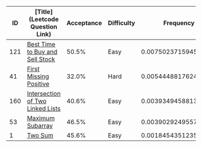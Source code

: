 |ID|[Title](Leetcode Question Link)|Acceptance|Difficulty|Frequency|
|----|-----|----|---|---|
|121|[Best Time to Buy and Sell Stock]( https://leetcode.com/problems/best-time-to-buy-and-sell-stock)|50.5%|Easy|0.007502371594599209|
|41|[First Missing Positive]( https://leetcode.com/problems/first-missing-positive)|32.0%|Hard|0.005444881762408285|
|160|[Intersection of Two Linked Lists]( https://leetcode.com/problems/intersection-of-two-linked-lists)|40.6%|Easy|0.003934945881316586|
|53|[Maximum Subarray]( https://leetcode.com/problems/maximum-subarray)|46.5%|Easy|0.003902924955778234|
|1|[Two Sum]( https://leetcode.com/problems/two-sum)|45.6%|Easy|0.00184543512358731|

